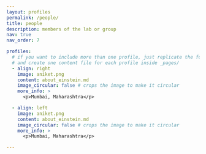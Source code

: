 ```yaml
---
layout: profiles
permalink: /people/
title: people
description: members of the lab or group
nav: true
nav_order: 7

profiles:
  # if you want to include more than one profile, just replicate the following block
  # and create one content file for each profile inside _pages/
  - align: right
    image: aniket.png
    content: about_einstein.md
    image_circular: false # crops the image to make it circular
    more_info: >
      <p>Mumbai, Maharashtra</p>

  - align: left
    image: aniket.png
    content: about_einstein.md
    image_circular: false # crops the image to make it circular
    more_info: >
      <p>Mumbai, Maharashtra</p>

---
```

